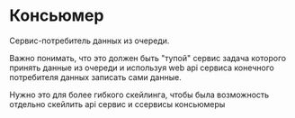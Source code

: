 # Консьюмер

Сервис-потребитель данных из очереди.

Важно понимать, что это должен быть "тупой" сервис задача которого принять данные из очереди и используя web api сервиса конечного потребителя данных записать сами данные.

Нужно это для более гибкого скейлинга, чтобы была возможность отдельно скейлить api сервис и ссервисы консьюмеры